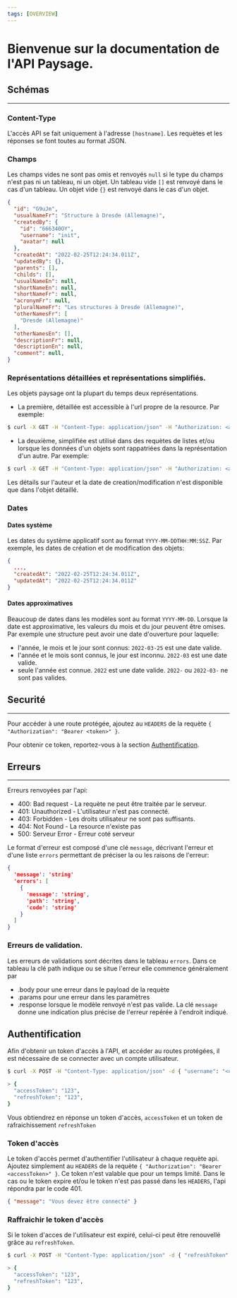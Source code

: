 ```yaml
---
tags: [OVERVIEW]
---
```


# Bienvenue sur la documentation de l'API Paysage.

## Schémas
---

### Content-Type
L'accès API se fait uniquement à l'adresse `[hostname]`. Les requètes et les réponses se font toutes au format JSON.

### Champs
Les champs vides ne sont pas omis et renvoyés `null` si le type du champs n'est pas ni un tableau, ni un objet.
Un tableau vide `[]` est renvoyé dans le cas d'un tableau. Un objet vide `{}` est renvoyé dans le cas d'un objet.
```json
{
  "id": "G9uJm",
  "usualNameFr": "Structure à Dresde (Allemagne)",
  "createdBy": {
    "id": "666340OY",
    "username": "init",
    "avatar": null
  },
  "createdAt": "2022-02-25T12:24:34.011Z",
  "updatedBy": {},
  "parents": [],
  "childs": [],
  "usualNameEn": null,
  "shortNameEn": null,
  "shortNameFr": null,
  "acronymFr": null,
  "pluralNameFr": "Les structures à Dresde (Allemagne)",
  "otherNamesFr": [
    "Dresde (Allemagne)"
  ],
  "otherNamesEn": [],
  "descriptionFr": null,
  "descriptionEn": null,
  "comment": null,
}
```
### Représentations détaillées et représentations simplifiés.
Les objets paysage ont la plupart du temps deux représentations.
  - La première, détaillée est accessible à l'url propre de la resource. Par exemple:
  ```sh
  $ curl -X GET -H "Content-Type: application/json" -H "Authorization: <accessToken> https://api.paysage.dataesr.ovh/categories/G9uJm"
  ```
  - La deuxième, simplifiée est utilisé dans des requètes de listes et/ou lorsque les données d'un objets sont rappatriées dans la représentation d'un autre. Par exemple:
  ```sh
  $ curl -X GET -H "Content-Type: application/json" -H "Authorization: <accessToken> https://api.paysage.dataesr.ovh/categories/"
  ```

  Les détails sur l'auteur et la date de creation/modification n'est disponible que dans l'objet détaillé.

### Dates

#### Dates système
Les dates du système applicatif sont au format `YYYY-MM-DDTHH:MM:SSZ`. Par exemple, les dates de création et de modification des objets:
```json
{ 
  ...,
  "createdAt": "2022-02-25T12:24:34.011Z",
  "updatedAt": "2022-02-25T12:24:34.011Z"
}
```

#### Dates approximatives
Beaucoup de dates dans les modèles sont au format `YYYY-MM-DD`. 
Lorsque la date est approximative, les valeurs du mois et du jour peuvent être omises.
Par exemple une structure peut avoir une date d'ouverture pour laquelle:
  - l'année, le mois et le jour sont connus: `2022-03-25` est une date valide.
  - l'année et le mois sont connus, le jour est inconnu. `2022-03` est une date valide.
  - seule l'année est connue. `2022` est une date valide.
`2022-` ou `2022-03-` ne sont pas valides.

## Securité
---

Pour accéder à une route protégée, ajoutez au `HEADERS` de la requète `{ "Authorization": "Bearer <token>" }`.

Pour obtenir ce token, reportez-vous à la section [Authentification](#authentification).


## Erreurs
---

Erreurs renvoyées par l'api:
  - 400: Bad request - La requète ne peut être traitée par le serveur.
  - 401: Unauthorized - L'utilisateur n'est pas connecté.
  - 403: Forbidden - Les droits utilisateur ne sont pas suffisants.
  - 404: Not Found - La resource n'existe pas
  - 500: Serveur Error - Erreur coté serveur

Le format d'erreur est composé d'une clé `message`, décrivant l'erreur et d'une liste `errors` permettant de préciser la ou les raisons de l'erreur:

```json
{
  'message': 'string'
  'errors': [
    {
      'message': 'string',
      'path': 'string',
      'code': 'string'
    }
  ]
}
```

### Erreurs de validation.

Les erreurs de validations sont décrites dans le tableau `errors`.
Dans ce tableau la clé path indique ou se situe l'erreur elle commence généralement par
  - .body pour une erreur dans le payload de la requète
  - .params pour une erreur dans les paramètres
  - .response lorsque le modèle renvoyé n'est pas valide.
La clé `message` donne une indication plus précise de l'erreur repérée à l'endroit indiqué.

## Authentification

Afin d'obtenir un token d'accès à l'API, et accéder au routes protégées, il est nécessaire de se connecter avec un compte utilisateur.
```sh
$ curl -X POST -H "Content-Type: application/json" -d { "username": "<username>", "password": "<user-password>"} https://api.paysage.dataesr.ovh/auth/signin

> {
  "accessToken": "123",
  "refreshToken": "123",
}
```

Vous obtiendrez en réponse un token d'accès, `accessToken` et un token de rafraichissement `refreshToken`

### Token d'accès

Le token d'accès permet d'authentifier l'utilisateur à chaque requète api.
Ajoutez simplement au `HEADERS` de la requète `{ "Authorization": "Bearer <accessToken>" }`. 
Ce token n'est valable que pour un temps limité.
Dans le cas ou le token expire et/ou le token n'est pas passé dans les `HEADERS`, l'api répondra par le code 401.
```json
{ "message": "Vous devez être connecté" }
```

### Raffraichir le token d'accès

Si le token d'acces de l'utilisateur est expiré, celui-ci peut être renouvellé grâce au `refreshToken`.
```sh
$ curl -X POST -H "Content-Type: application/json" -d { "refreshToken": "<refreshToken>" } https://api.paysage.dataesr.ovh/auth/refresh-access-token

> {
  "accessToken": "123",
  "refreshToken": "123",
}
```

[hostname]: api.paysage.staging.dataesr.ovh
